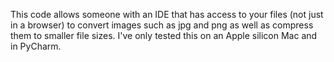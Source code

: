 This code allows someone with an IDE that has access to your files (not just in a browser) to convert images such as jpg and png as well as compress them to smaller file sizes. I've only tested this on an Apple silicon Mac and in PyCharm.
